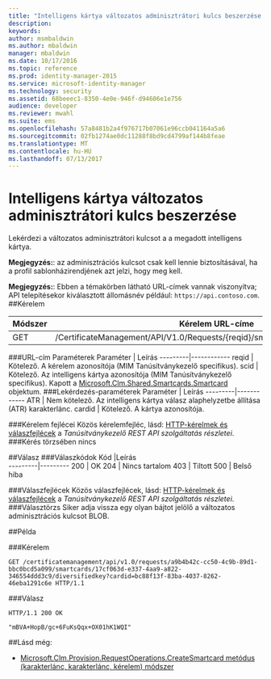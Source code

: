 ```yaml
---
title: "Intelligens kártya változatos adminisztrátori kulcs beszerzése |} Microsoft Docs"
description: 
keywords: 
author: msmbaldwin
ms.author: mbaldwin
manager: mbaldwin
ms.date: 10/17/2016
ms.topic: reference
ms.prod: identity-manager-2015
ms.service: microsoft-identity-manager
ms.technology: security
ms.assetid: 68beeec1-8350-4e0e-946f-d94606e1e756
audience: developer
ms.reviewer: mwahl
ms.suite: ems
ms.openlocfilehash: 57a8481b2a4f976717b07061e96ccb041164a5a6
ms.sourcegitcommit: 02fb1274ae0dc11288f8bd9cd4799af144b8feae
ms.translationtype: MT
ms.contentlocale: hu-HU
ms.lasthandoff: 07/13/2017
---
```

# <a name="get-smartcard-diversified-admin-key"></a>Intelligens kártya változatos adminisztrátori kulcs beszerzése
Lekérdezi a változatos adminisztrátori kulcsot a a megadott intelligens kártya.

**Megjegyzés:**: az adminisztrációs kulcsot csak kell lennie biztosításával, ha a profil sablonházirendjének azt jelzi, hogy meg kell.

**Megjegyzés:**: Ebben a témakörben látható URL-címek vannak viszonyítva; API telepítésekor kiválasztott állomásnév például: `https://api.contoso.com`.
##<a name="request"></a>Kérelem


Módszer  |Kérelem URL-címe  
---------|---------
GET     |/CertificateManagement/API/V1.0/Requests/{reqid}/smartcards/{scid}/diversifiedkey

###<a name="url-parameters"></a>URL-cím Paraméterek
Paraméter | Leírás
---------|------------
reqid | Kötelező. A kérelem azonosítója (MIM Tanúsítványkezelő specifikus).
scid | Kötelező. Az intelligens kártya azonosítója (MIM Tanúsítványkezelő specifikus). Kapott a [Microsoft.Clm.Shared.Smartcards.Smartcard](http://msdn.microsoft.com/library/microsoft.clm.shared.smartcards.smartcard.aspx) objektum.
###<a name="query-parameters"></a>Lekérdezés-paraméterek
Paraméter | Leírás
---------|------------
ATR | Nem kötelező. Az intelligens kártya válasz alaphelyzetbe állítása (ATR) karakterlánc.
cardid | Kötelező. A kártya azonosítója.

###<a name="request-headers"></a>Kérelem fejlécei
Közös kérelemfejléc, lásd: [HTTP-kérelmek és válaszfejlécek](certificate-management-rest-api-service-details.md#http-request-and-response-headers) a *Tanúsítványkezelő REST API szolgáltatás részletei*.
###<a name="request-body"></a>Kérés törzsében
nincs

##<a name="response"></a>Válasz
###<a name="response-codes"></a>Válaszkódok
Kód  |Leírás  
---------|---------
200     | OK
204 | Nincs tartalom
403 | Tiltott
500 | Belső hiba

###<a name="response-headers"></a>Válaszfejlécek
Közös válaszfejlécek, lásd: [HTTP-kérelmek és válaszfejlécek](certificate-management-rest-api-service-details.md#http-request-and-response-headers) a *Tanúsítványkezelő REST API szolgáltatás részletei*.
###<a name="response-body"></a>Választörzs
Siker adja vissza egy olyan bájtot jelölő a változatos adminisztrációs kulcsot BLOB.

##<a name="example"></a>Példa

###<a name="request"></a>Kérelem
```
GET /certificatemanagement/api/v1.0/requests/a9b4b42c-cc50-4c9b-89d1-bbc0bcd5a099/smartcards/17cf063d-e337-4aa9-a822-346554ddd3c9/diversifiedkey?cardid=bc88f13f-83ba-4037-8262-46eba1291c6e HTTP/1.1
```
###<a name="response"></a>Válasz
```
HTTP/1.1 200 OK

"mBVA+HopB/gc+6FuKsQqx+OX01hK1WQI"
```       
##<a name="see-also"></a>Lásd még:

- [Microsoft.Clm.Provision.RequestOperations.CreateSmartcard metódus (karakterlánc, karakterlánc, kérelem) módszer](https://msdn.microsoft.com/library/windows/desktop/bb456812.aspx)
